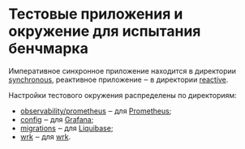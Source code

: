 # Тестовые приложения и окружение для испытания бенчмарка
Императивное синхронное приложение находится в директории [synchronous](synchronous), реактивное приложение ‒ в директории [reactive](reactive).

Настройки тестового окружения распределены по директориям:
* [observability/prometheus](observability/prometheus) ‒ для [Prometheus](https://prometheus.io/);
* [config](config) ‒ для [Grafana](https://grafana.com);
* [migrations](migrations) ‒ для [Liquibase](https://www.liquibase.org/);
* [wrk](wrk) ‒ для [wrk](https://github.com/wg/wrk/).

